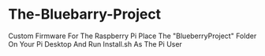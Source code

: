 # The-Bluebarry-Project
Custom Firmware For The Raspberry Pi
Place The "BlueberryProject" Folder On Your Pi Desktop And Run Install.sh As The Pi User
